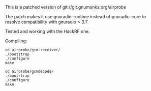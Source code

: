 This is a patched version of git://git.gnumonks.org/airprobe

The patch makes it use gnuradio-runtime instead of gnuradio-core to resolve compatibility with gnuradio > 3.7

Tested and working with the HackRF one.

Compiling:

	cd airprobe/gsm-receiver/
	./bootstrap
	./configure
	make

	cd airprobe/gsmdecode/
	./bootstrap
	./configure
	make